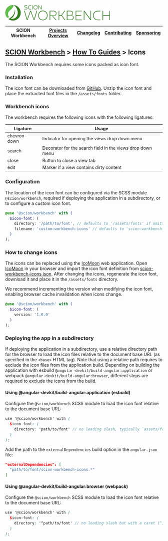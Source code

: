<a href="/README.md"><img src="/resources/branding/scion-workbench-banner.svg" height="50" alt="SCION Workbench"></a>

| SCION Workbench | [Projects Overview][menu-projects-overview] | [Changelog][menu-changelog] | [Contributing][menu-contributing] | [Sponsoring][menu-sponsoring] |  
| --- | --- | --- | --- | --- |

## [SCION Workbench][menu-home] > [How To Guides][menu-how-to] > Icons

The SCION Workbench requires some icons packed as icon font.

### Installation
The icon font can be downloaded from [GitHub][icon-font]. Unzip the icon font and place the extracted font files in the `/assets/fonts` folder.

### Workbench icons
The workbench requires the following icons with the following ligatures:

| Ligature     | Usage                                                      |
|--------------|------------------------------------------------------------|
| chevron-down | Indicator for opening the views drop down menu             |
| search       | Decorator for the search field in the views drop down menu |
| close        | Button to close a view tab                                 |
| edit         | Marker if a view contains dirty content                    |


### Configuration
The location of the icon font can be configured via the SCSS module `@scion/workbench`, required if deploying the application in a subdirectory, or to configure a custom icon font.

```scss
@use '@scion/workbench' with (
  $icon-font: (
    directory: '/path/to/font', // defaults to '/assets/fonts' if omitted
    filename: 'custom-workbench-icons' // defaults to 'scion-workbench-icons' if omitted
  )
);
```

### How to change icons
The icons can be replaced using the [IcoMoon][ico-moon] web application. Open [IcoMoon][ico-moon] in your browser and import the icon font definition from [scion-workbench-icons.json][icon-font-definition]. After changing the icons, regenerate the icon font, download it and place it in the `/assets/fonts` directory.

We recommend incrementing the version when modifying the icon font, enabling browser cache invalidation when icons change.
```scss
@use '@scion/workbench' with (
  $icon-font: (
    version: '1.0.0'
  )
);
```

### Deploying the app in a subdirectory
If deploying the application in a subdirectory, use a relative directory path for the browser to load the icon files relative to the document base URL (as specified in the `<base>` HTML tag).
Note that using a relative path requires to exclude the icon files from the application build. Depending on building the application with esbuild `@angular-devkit/build-angular:application`
or webpack `@angular-devkit/build-angular:browser`, different steps are required to exclude the icons from the build.

#### Using @angular-devkit/build-angular:application (esbuild)
Configure the `@scion/workbench` SCSS module to load the icon font relative to the document base URL:
```scss
use '@scion/workbench' with (
  $icon-font: (
    directory: 'path/to/font' // no leading slash, typically `assets/fonts`
  )
);
```

Add the path to the `externalDependencies` build option in the `angular.json` file:
```json
"externalDependencies": [
  "path/to/font/scion-workbench-icons.*"
]
```

#### Using @angular-devkit/build-angular:browser (webpack)
Configure the `@scion/workbench` SCSS module to load the icon font relative to the document base URL:
```scss
use '@scion/workbench' with (
  $icon-font: (
    directory: '^path/to/font' // no leading slash but with a caret (^), typically `^assets/fonts`
  )
);
```

[icon-font]: https://raw.githubusercontent.com/SchweizerischeBundesbahnen/scion-workbench/master/resources/scion-workbench-icons/fonts/fonts.zip
[icon-font-definition]: https://raw.githubusercontent.com/SchweizerischeBundesbahnen/scion-workbench/master/resources/scion-workbench-icons/scion-workbench-icons.json
[ico-moon]: https://icomoon.io/app


[menu-how-to]: /docs/site/howto/how-to.md

[menu-home]: /README.md
[menu-projects-overview]: /docs/site/projects-overview.md
[menu-changelog]: /docs/site/changelog.md
[menu-contributing]: /CONTRIBUTING.md
[menu-sponsoring]: /docs/site/sponsoring.md
